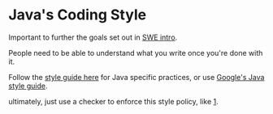 # Java's Coding Style

Important to further the goals set out in [SWE intro](https://github.com/Zypperman/xiandan/blob/7dbc432b390659de4fc5d14464078f827ef2502c/04%20CS%20Lore/Software%20Engineering%20Principles/SWE%20Intro.md). 

People need to be able to understand what you write once you're done with it.

Follow the [style guide here](https://nus-cs2030s.github.io/2021-s2/style.html) for Java specific practices, or use [Google's Java style guide](https://google.github.io/styleguide/javaguide.html).

ultimately, just use a checker to enforce this style policy, like [1](https://checkstyle.sourceforge.io/).